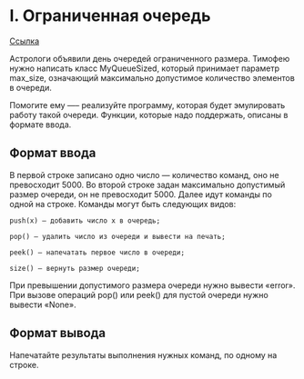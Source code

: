 # I. Ограниченная очередь

[Ссылка](https://contest.yandex.ru/contest/22779/problems/I/)

Астрологи объявили день очередей ограниченного размера. Тимофею нужно написать класс MyQueueSized, который принимает параметр max_size, означающий максимально допустимое количество элементов в очереди.

Помогите ему —– реализуйте программу, которая будет эмулировать работу такой очереди. Функции, которые надо поддержать, описаны в формате ввода.

## Формат ввода

В первой строке записано одно число — количество команд, оно не превосходит 5000.
Во второй строке задан максимально допустимый размер очереди, он не превосходит 5000.
Далее идут команды по одной на строке. Команды могут быть следующих видов:

    push(x) — добавить число x в очередь;

    pop() — удалить число из очереди и вывести на печать;

    peek() — напечатать первое число в очереди;

    size() — вернуть размер очереди;

При превышении допустимого размера очереди нужно вывести «error». При вызове операций pop() или peek() для пустой очереди нужно вывести «None».

## Формат вывода

Напечатайте результаты выполнения нужных команд, по одному на строке.